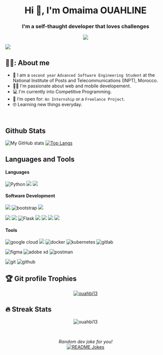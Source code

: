 <h1 align="center">Hi 👋, I'm Omaima OUAHLINE</h1>

<h3 align="center"> I'm a self-thaught developer that loves challenges </h3>
<p align="center">
  <a href="https://github.com/DenverCoder1/readme-typing-svg"><img src="https://readme-typing-svg.herokuapp.com?lines=Web+Developer;Mobile+Developper;Competitive+Programming+Passionate%20&center=true&width=500&height=50"></a>
</p>

![](https://komarev.com/ghpvc/?username=ouahlineomaima&color=blueviolet)

<!--
**ouahlineomaima/ouahlineomaima** is a ✨ _special_ ✨ repository because its `README.md` (this file) appears on your GitHub profile.

Here are some ideas to get you started:

- 🔭 I’m currently working on ...
- 🌱 I’m currently learning ...
- 👯 I’m looking to collaborate on ...
- 🤔 I’m looking for help with ...
- 💬 Ask me about ...
- 📫 How to reach me: ...
- 😄 Pronouns: ...
- ⚡ Fun fact: ...
-->
## 💁‍♀️:  About me
- :school: I am a `second year` `Advanced Software Engineering Student` at the National Institute of Posts and Telecommunications (INPT), Morocco.
- :technologist: I'm passionate about web and mobile developement.
- :computer: I'm currently into Competitive Programming.
- :thinking: I’m open for: `An Internship` or a `Freelance Project`.
- :nerd_face: Learning new things everyday.
<br>
<h2 align="left">Github Stats</h2>

![My GitHub stats](https://github-readme-stats.vercel.app/api/?username=ouahlineomaima&show_icons=true&title_color=fff&icon_color=54EC87&text_color=aaaaaa&bg_color=050505)
[![Top Langs](https://github-readme-stats.vercel.app/api/top-langs/?username=ouahlineomaima&layout=compact&langs_count=8&title_color=fff&text_color=aaaaaa&bg_color=050505)](https://github.com/ouahlineomaima/github-readme-stats)

<h2 align="left">Languages and Tools</h2>

  <h4>Languages</h4>

<img alt="Python" src="https://img.shields.io/badge/Python-000.svg?logo=python&style=for-the-badge"/> <img src="https://img.shields.io/badge/JS-000.svg?style=for-the-badge&logo=javascript"/> <img src="https://img.shields.io/badge/java-000.svg?style=for-the-badge&logo=java&logoColor=ed8b00"/>

<h4>Software Development </h4>

 <img src="https://img.shields.io/badge/React-000.svg?style=for-the-badge&logo=react"/> <img src="https://img.shields.io/static/v1?style=for-the-badge&message=Bootstrap&color=000000&logo=Bootstrap&logoColor=7952B3&label=" alt='bootstrap'/>  <img src="https://img.shields.io/badge/Tailwind_CSS-000.svg?style=for-the-badge&logo=tailwind-css"/>  
 

 <img src="https://img.shields.io/badge/Node.js-000.svg?style=for-the-badge&logo=node.js"/> <img src="https://img.shields.io/badge/Django-000.svg?style=for-the-badge&logo=django&logoColor=29a071"/> <img src="https://img.shields.io/badge/flask-000.svg?style=for-the-badge&amp;logo=flask" alt="Flask"> <img src="https://img.shields.io/badge/Spring-000.svg?style=for-the-badge&logo=spring"/> <img src="https://img.shields.io/badge/MySQL-000.svg?style=for-the-badge&logo=mysql"/> <img src="https://img.shields.io/badge/MongoDB-000.svg?style=for-the-badge&logo=mongodb"/> <img src="https://img.shields.io/badge/firebase-000.svg?style=for-the-badge&logo=firebase"/> 
 
<h4>Tools </h4>
 
 <img src="https://img.shields.io/badge/Google_Cloud-000?style=for-the-badge&logo=google-cloud" alt="google cloud"/> <img src="https://img.shields.io/static/v1?style=for-the-badge&message=Microsoft+Azure&color=000000&logo=Microsoft+Azure&logoColor=0078D4&label=" al='microsoft azure'/> <img src="https://img.shields.io/static/v1?style=for-the-badge&message=Docker&color=000000&logo=Docker&logoColor=2496ED&label=" alt='docker'/> <img src="https://img.shields.io/static/v1?style=for-the-badge&message=Kubernetes&color=000000&logo=Kubernetes&logoColor=326CE5&label=" alt="kubernetes"/> <img src="https://img.shields.io/static/v1?style=for-the-badge&message=GitLab&color=000000&logo=GitLab&logoColor=FC6D26&label=" alt="gitlab"/>
 
 <img src="https://img.shields.io/static/v1?style=for-the-badge&message=Figma&color=000000&logo=Figma&logoColor=F24E1E&label=" alt="figma"/> <img src="https://img.shields.io/static/v1?style=for-the-badge&message=Adobe+XD&color=000000&logo=Adobe+XD&logoColor=FF61F6&label=" alt="adobe xd"/> <img src="https://img.shields.io/static/v1?style=for-the-badge&message=Postman&color=000000&logo=Postman&logoColor=FF6C37&label=" alt="postman"/>
 
 <img src="https://img.shields.io/static/v1?style=for-the-badge&message=Git&color=000000&logo=Git&logoColor=F05032&label=" alt='git'/> <img src="https://img.shields.io/static/v1?style=for-the-badge&message=GitHub&color=000000&logo=GitHub&logoColor=181717&label=" alt="github"/>

## :trophy: Git profile Trophies

<p align="center"> <a href="https://github.com/ryo-ma/github-profile-trophy"><img src="https://github-profile-trophy.vercel.app/?username=ouahlineomaima&layout=compact&theme=algolia" alt="ouahbi13" /></a> </p>

  
## 🔥 Streak Stats
<p align="center"><img src="https://github-readme-streak-stats.herokuapp.com/?user=ouahlineomaima&theme=algolia" alt="ouahbi13" /></p>
<br>

<p align="center">
  <i>Random dev joke for you!</i>
  <br>
<a href="https://readme-jokes.vercel.app"><img align="center" src="https://readme-jokes.vercel.app/api?bgColor=%23585191&textColor=%23C08552&aColor=%23B2E6D4&borderColor=%237D6F86" alt="README Jokes"></a>
  </p>
 


